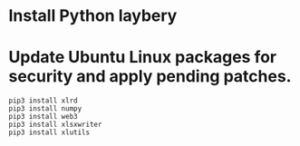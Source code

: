 # Install Python laybery


# Update Ubuntu Linux packages for security and apply pending patches.  

	pip3 install xlrd
	pip3 install numpy
	pip3 install web3
	pip3 install xlsxwriter
	pip3 install xlutils
